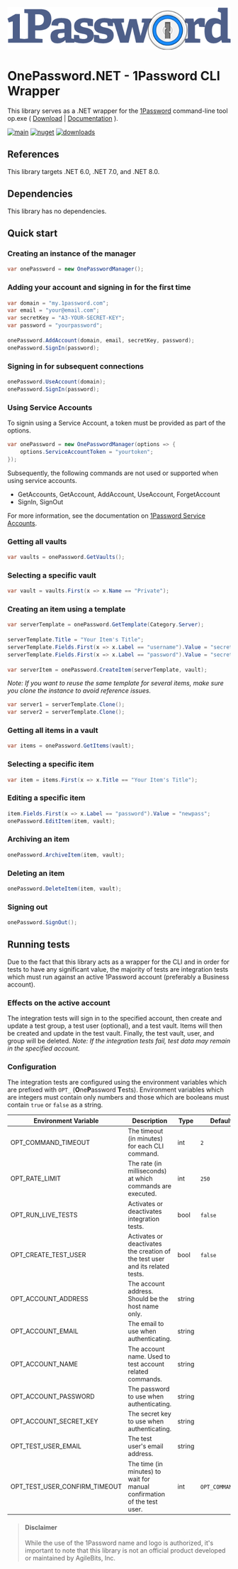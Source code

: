 [![Banner](https://raw.githubusercontent.com/jscarle/OnePassword.NET/main/Banner.png)](https://github.com/jscarle/OnePassword.NET)

# OnePassword.NET - 1Password CLI Wrapper

This library serves as a .NET wrapper for the [1Password](https://1password.com/) command-line tool
op.exe ( [Download](https://app-updates.agilebits.com/product_history/CLI2) | [Documentation](https://developer.1password.com/docs/cli/reference) ).

[![main](https://img.shields.io/github/actions/workflow/status/jscarle/OnePassword.NET/main.yml?logo=github)](https://github.com/jscarle/OnePassword.NET)
[![nuget](https://img.shields.io/nuget/v/OnePassword.NET)](https://www.nuget.org/packages/OnePassword.NET)
[![downloads](https://img.shields.io/nuget/dt/OnePassword.NET)](https://www.nuget.org/packages/OnePassword.NET)

## References

This library targets .NET 6.0, .NET 7.0, and .NET 8.0.

## Dependencies

This library has no dependencies.

## Quick start

### Creating an instance of the manager

```csharp
var onePassword = new OnePasswordManager();
```

### Adding your account and signing in for the first time

```csharp
var domain = "my.1password.com";
var email = "your@email.com";
var secretKey = "A3-YOUR-SECRET-KEY";
var password = "yourpassword";

onePassword.AddAccount(domain, email, secretKey, password);
onePassword.SignIn(password);
```

### Signing in for subsequent connections

```csharp
onePassword.UseAccount(domain);
onePassword.SignIn(password);
```

### Using Service Accounts

To signin using a Service Account, a token must be provided as part of the options.

```csharp
var onePassword = new OnePasswordManager(options => {
    options.ServiceAccountToken = "yourtoken";
});
```

Subsequently, the following commands are not used or supported when using service accounts.

- GetAccounts, GetAccount, AddAccount, UseAccount, ForgetAccount
- SignIn, SignOut

For more information, see the documentation
on [1Password Service Accounts](https://developer.1password.com/docs/service-accounts).

### Getting all vaults

```csharp
var vaults = onePassword.GetVaults();
```

### Selecting a specific vault

```csharp
var vault = vaults.First(x => x.Name == "Private");
```

### Creating an item using a template

```csharp
var serverTemplate = onePassword.GetTemplate(Category.Server);

serverTemplate.Title = "Your Item's Title";
serverTemplate.Fields.First(x => x.Label == "username").Value = "secretuser";
serverTemplate.Fields.First(x => x.Label == "password").Value = "secretpass";

var serverItem = onePassword.CreateItem(serverTemplate, vault);
```

_Note: If you want to reuse the same template for several items, make sure you clone the instance to avoid reference
issues._

```csharp
var server1 = serverTemplate.Clone();
var server2 = serverTemplate.Clone();
```

### Getting all items in a vault

```csharp
var items = onePassword.GetItems(vault);
```

### Selecting a specific item

```csharp
var item = items.First(x => x.Title == "Your Item's Title");
```

### Editing a specific item

```csharp
item.Fields.First(x => x.Label == "password").Value = "newpass";
onePassword.EditItem(item, vault);
```

### Archiving an item

```csharp
onePassword.ArchiveItem(item, vault);
```

### Deleting an item

```csharp
onePassword.DeleteItem(item, vault);
```

### Signing out

```csharp
onePassword.SignOut();
```

## Running tests

Due to the fact that this library acts as a wrapper for the CLI and in order for tests to have any significant value,
the majority of tests are integration tests which must run against an active 1Password account (preferably a Business
account).

### Effects on the active account

The integration tests will sign in to the specified account, then create and update a test group, a test user
(optional), and a test vault. Items will then be created and update in the test vault. Finally, the test vault, user,
and group will be deleted. _Note: If the integration tests fail, test data may remain in the specified account._

### Configuration

The integration tests are configured using the environment variables which are prefixed with `OPT_` (**O**ne**P**assword
**T**ests).
Environment variables which are integers must contain only numbers and those which are booleans must contain `true` or
`false` as a string.

| Environment Variable          | Description                                                                   | Type   | Default Value         |
|-------------------------------|-------------------------------------------------------------------------------|--------|-----------------------|
| OPT_COMMAND_TIMEOUT           | The timeout (in minutes) for each CLI command.                                | int    | `2`                   |
| OPT_RATE_LIMIT                | The rate (in milliseconds) at which commands are executed.                    | int    | `250`                 |
| OPT_RUN_LIVE_TESTS            | Activates or deactivates integration tests.                                   | bool   | `false`               |
| OPT_CREATE_TEST_USER          | Activates or deactivates the creation of the test user and its related tests. | bool   | `false`               |
| OPT_ACCOUNT_ADDRESS           | The account address. Should be the host name only.                            | string |                       |
| OPT_ACCOUNT_EMAIL             | The email to use when authenticating.                                         | string |                       |
| OPT_ACCOUNT_NAME              | The account name. Used to test account related commands.                      | string |                       |
| OPT_ACCOUNT_PASSWORD          | The password to use when authenticating.                                      | string |                       |
| OPT_ACCOUNT_SECRET_KEY        | The secret key to use when authenticating.                                    | string |                       |
| OPT_TEST_USER_EMAIL           | The test user's email address.                                                | string |                       |
| OPT_TEST_USER_CONFIRM_TIMEOUT | The time (in minutes) to wait for manual confirmation of the test user.       | int    | `OPT_COMMAND_TIMEOUT` |

> #### Disclaimer
>
> While the use of the 1Password name and logo is authorized, it's important to note that this library is not an official product developed or maintained by AgileBits, Inc.
